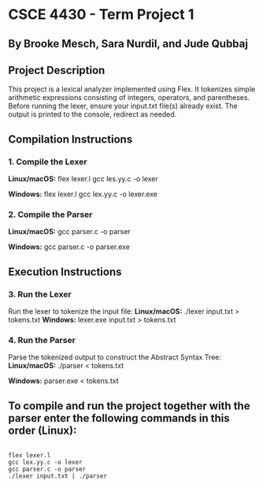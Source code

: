 # CSCE 4430 - Term Project 1
## By Brooke Mesch, Sara Nurdil, and Jude Qubbaj

## Project Description
This project is a lexical analyzer implemented using Flex. It tokenizes simple arithmetic expressions consisting of integers, operators, and parentheses. Before running the lexer, ensure your input.txt file(s) already exist. The output is printed to the console, redirect as needed. 

## Compilation Instructions
### 1. Compile the Lexer
**Linux/macOS:**
flex lexer.l gcc les.yy.c -o lexer

**Windows:**
flex lexer.l gcc lex.yy.c -o lexer.exe

### 2. Compile the Parser
**Linux/macOS:**
gcc parser.c -o parser

**Windows:**
gcc parser.c -o parser.exe

## Execution Instructions
### 3. Run the Lexer
Run the lexer to tokenize the input file:
**Linux/macOS:**
./lexer input.txt > tokens.txt 
**Windows:**
 lexer.exe input.txt > tokens.txt 

### 4. Run the Parser
Parse the tokenized output to construct the Abstract Syntax Tree:
**Linux/macOS:**
./parser < tokens.txt

**Windows:**
parser.exe < tokens.txt

## To compile and run the project together with the parser enter the following commands in this order (Linux):
```

flex lexer.l
gcc lex.yy.c -o lexer
gcc parser.c -o parser
./lexer input.txt | ./parser
```
